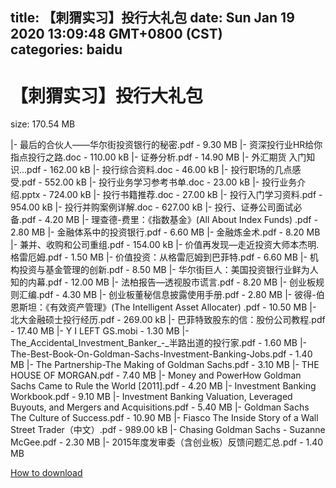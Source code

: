 
title: 【刺猬实习】投行大礼包
date: Sun Jan 19 2020 13:09:48 GMT+0800 (CST)    
categories: baidu
---

# 【刺猬实习】投行大礼包
size: 170.54 MB
 
 
|- 最后的合伙人——华尔街投资银行的秘密.pdf - 9.30 MB
|- 资深投行业HR给你指点投行之路.doc - 110.00 kB
|- 证券分析.pdf - 14.90 MB
|- 外汇期货 入门知识...pdf - 162.00 kB
|- 投行综合资料.doc - 46.00 kB
|- 投行职场的几点感受.pdf - 552.00 kB
|- 投行业务学习参考书单.doc - 23.00 kB
|- 投行业务介绍.pptx - 724.00 kB
|- 投行书籍推荐.doc - 27.00 kB
|- 投行入门学习资料.pdf - 954.00 kB
|- 投行并购案例详解.doc - 627.00 kB
|- 投行、证券公司面试必备.pdf - 4.20 MB
|- 理查德-费里：《指数基金》(All About Index Funds) .pdf - 2.80 MB
|- 金融体系中的投资银行.pdf - 6.60 MB
|- 金融炼金术.pdf - 8.20 MB
|- 兼并、收购和公司重组.pdf - 154.00 kB
|- 价值再发现—走近投资大师本杰明.格雷厄姆.pdf - 1.50 MB
|- 价值投资：从格雷厄姆到巴菲特.pdf - 6.60 MB
|- 机构投资与基金管理的创新.pdf - 8.50 MB
|- 华尔街巨人：美国投资银行业鲜为人知的内幕.pdf - 12.00 MB
|- 法柏报告—透视股市谎言.pdf - 8.20 MB
|- 创业板规则汇编.pdf - 4.30 MB
|- 创业板董秘信息披露使用手册.pdf - 2.80 MB
|- 彼得-伯恩斯坦：《有效资产管理》(The Intelligent Asset Allocater) .pdf - 10.50 MB
|- 北大金融硕士投行经历.pdf - 269.00 kB
|- 巴菲特致股东的信：股份公司教程.pdf - 17.40 MB
|- Y I LEFT GS.mobi - 1.30 MB
|- The_Accidental_Investment_Banker_-_半路出道的投行家.pdf - 1.60 MB
|- The-Best-Book-On-Goldman-Sachs-Investment-Banking-Jobs.pdf - 1.40 MB
|- The Partnership-The Making of Goldman Sachs.pdf - 3.10 MB
|- THE HOUSE OF MORGAN.pdf - 7.40 MB
|- Money and PowerHow Goldman Sachs Came to Rule the World [2011].pdf - 4.20 MB
|- Investment Banking Workbook.pdf - 9.10 MB
|- Investment Banking Valuation, Leveraged Buyouts, and Mergers and Acquisitions.pdf - 5.40 MB
|- Goldman Sachs The Culture of Success.pdf - 10.90 MB
|- Fiasco The Inside Story of a Wall Street Trader（中文）.pdf - 989.00 kB
|- Chasing Goldman Sachs - Suzanne McGee.pdf - 2.30 MB
|- 2015年度发审委（含创业板）反馈问题汇总.pdf - 1.40 MB

[How to download](https://bpcam.bemobtrk.com/go/2ceec3aa-1ca2-46d6-b9ff-aaa5c184517c?jno=913)
